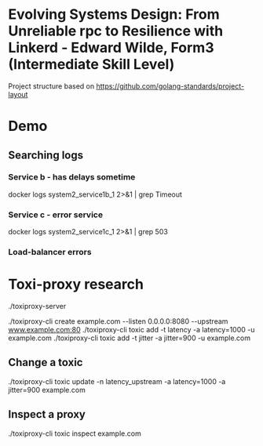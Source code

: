 # Evolving Systems Design: From Unreliable rpc to Resilience with Linkerd - Edward Wilde, Form3 (Intermediate Skill Level)                      

Project structure based on https://github.com/golang-standards/project-layout


# Demo
## Searching logs

### Service b - has delays sometime
docker logs system2_service1b_1   2>&1  | grep Timeout

### Service c - error service
docker logs system2_service1c_1   2>&1  | grep 503


### Load-balancer errors

# Toxi-proxy research

./toxiproxy-server 

./toxiproxy-cli create example.com --listen 0.0.0.0:8080 --upstream www.example.com:80
./toxiproxy-cli toxic add -t latency -a latency=1000 -u example.com
./toxiproxy-cli toxic add -t jitter -a jitter=900 -u example.com


## Change a toxic
./toxiproxy-cli toxic update -n latency_upstream -a latency=1000 -a jitter=900 example.com

## Inspect a proxy
./toxiproxy-cli toxic inspect example.com
